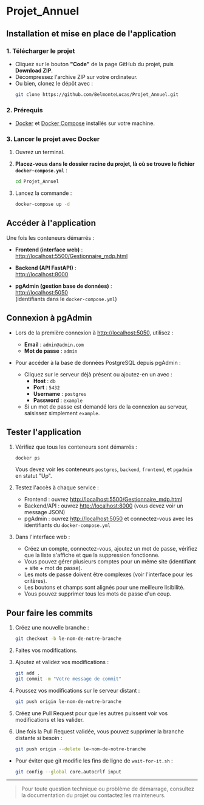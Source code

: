 # Projet_Annuel

## Installation et mise en place de l'application

### 1. Télécharger le projet

- Cliquez sur le bouton **"Code"** de la page GitHub du projet, puis **Download ZIP**.
- Décompressez l'archive ZIP sur votre ordinateur.
- Ou bien, clonez le dépôt avec :
  ```sh
  git clone https://github.com/BelmonteLucas/Projet_Annuel.git
  ```

### 2. Prérequis

- [Docker](https://www.docker.com/products/docker-desktop) et [Docker Compose](https://docs.docker.com/compose/) installés sur votre machine.

### 3. Lancer le projet avec Docker

1. Ouvrez un terminal.
2. **Placez-vous dans le dossier racine du projet, là où se trouve le fichier `docker-compose.yml`** :

   ```sh
   cd Projet_Annuel
   ```

3. Lancez la commande :

   ```sh
   docker-compose up -d
   ```

## Accéder à l'application

Une fois les conteneurs démarrés :

- **Frontend (interface web)** :  
  [http://localhost:5500/Gestionnaire_mdp.html](http://localhost:5500/Gestionnaire_mdp.html)

- **Backend (API FastAPI)** :  
  [http://localhost:8000](http://localhost:8000)

- **pgAdmin (gestion base de données)** :  
  [http://localhost:5050](http://localhost:5050)  
  (identifiants dans le `docker-compose.yml`)

## Connexion à pgAdmin

- Lors de la première connexion à [http://localhost:5050](http://localhost:5050), utilisez :
  - **Email** : `admin@admin.com`
  - **Mot de passe** : `admin`

- Pour accéder à la base de données PostgreSQL depuis pgAdmin :
  - Cliquez sur le serveur déjà présent ou ajoutez-en un avec :
    - **Host** : `db`
    - **Port** : `5432`
    - **Username** : `postgres`
    - **Password** : `example`
  - Si un mot de passe est demandé lors de la connexion au serveur, saisissez simplement `example`.

## Tester l'application

1. Vérifiez que tous les conteneurs sont démarrés :
   ```sh
   docker ps
   ```
   Vous devez voir les conteneurs `postgres`, `backend`, `frontend`, et `pgadmin` en statut "Up".

2. Testez l'accès à chaque service :
   - Frontend : ouvrez [http://localhost:5500/Gestionnaire_mdp.html](http://localhost:5500/Gestionnaire_mdp.html)
   - Backend/API : ouvrez [http://localhost:8000](http://localhost:8000) (vous devez voir un message JSON)
   - pgAdmin : ouvrez [http://localhost:5050](http://localhost:5050) et connectez-vous avec les identifiants du `docker-compose.yml`

3. Dans l'interface web :
   - Créez un compte, connectez-vous, ajoutez un mot de passe, vérifiez que la liste s'affiche et que la suppression fonctionne.
   - Vous pouvez gérer plusieurs comptes pour un même site (identifiant + site + mot de passe).
   - Les mots de passe doivent être complexes (voir l'interface pour les critères).
   - Les boutons et champs sont alignés pour une meilleure lisibilité.
   - Vous pouvez supprimer tous les mots de passe d'un coup.

## Pour faire les commits

1. Créez une nouvelle branche :
   ```sh
   git checkout -b le-nom-de-notre-branche
   ```

2. Faites vos modifications.

3. Ajoutez et validez vos modifications :
   ```sh
   git add .
   git commit -m "Votre message de commit"
   ```

4. Poussez vos modifications sur le serveur distant :
   ```sh
   git push origin le-nom-de-notre-branche
   ```

5. Créez une Pull Request pour que les autres puissent voir vos modifications et les valider.

6. Une fois la Pull Request validée, vous pouvez supprimer la branche distante si besoin :
   ```sh
   git push origin --delete le-nom-de-notre-branche
   ```

- Pour éviter que git modifie les fins de ligne de `wait-for-it.sh` :
   ```sh
   git config --global core.autocrlf input
   ```

---

> Pour toute question technique ou problème de démarrage, consultez la documentation du projet ou contactez les mainteneurs.